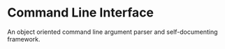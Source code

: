 # Command Line Interface

An object oriented command line argument parser and self-documenting framework.


